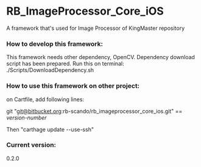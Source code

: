 # RB_ImageProcessor_Core_iOS
A framework that's used for Image Processor of KingMaster repository


### How to develop this framework:
This framework needs other dependency, OpenCV.
Dependency download script has been prepared. Run this on terminal:
./Scripts/DownloadDependency.sh

### How to use this framework on other project:
on Cartfile, add following lines:

git "git@bitbucket.org:rb-scando/rb_imageprocessor_core_ios.git" == *version-number*

Then "carthage update --use-ssh"

### Current version:
0.2.0
